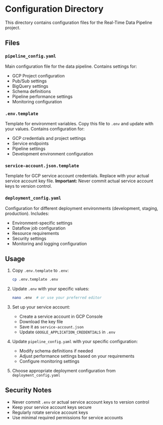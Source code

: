 # Configuration Directory

This directory contains configuration files for the Real-Time Data Pipeline project.

## Files

### `pipeline_config.yaml`
Main configuration file for the data pipeline. Contains settings for:
- GCP Project configuration
- Pub/Sub settings
- BigQuery settings
- Schema definitions
- Pipeline performance settings
- Monitoring configuration

### `.env.template`
Template for environment variables. Copy this file to `.env` and update with your values.
Contains configuration for:
- GCP credentials and project settings
- Service endpoints
- Pipeline settings
- Development environment configuration

### `service-account.json.template`
Template for GCP service account credentials. Replace with your actual service account key file.
**Important:** Never commit actual service account keys to version control.

### `deployment_config.yaml`
Configuration for different deployment environments (development, staging, production).
Includes:
- Environment-specific settings
- Dataflow job configuration
- Resource requirements
- Security settings
- Monitoring and logging configuration

## Usage

1. Copy `.env.template` to `.env`:
   ```bash
   cp .env.template .env
   ```

2. Update `.env` with your specific values:
   ```bash
   nano .env  # or use your preferred editor
   ```

3. Set up your service account:
   - Create a service account in GCP Console
   - Download the key file
   - Save it as `service-account.json`
   - Update `GOOGLE_APPLICATION_CREDENTIALS` in `.env`

4. Update `pipeline_config.yaml` with your specific configuration:
   - Modify schema definitions if needed
   - Adjust performance settings based on your requirements
   - Configure monitoring settings

5. Choose appropriate deployment configuration from `deployment_config.yaml`

## Security Notes

- Never commit `.env` or actual service account keys to version control
- Keep your service account keys secure
- Regularly rotate service account keys
- Use minimal required permissions for service accounts
